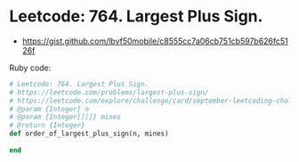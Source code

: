 # Leetcode: 764. Largest Plus Sign.

- https://gist.github.com/lbvf50mobile/c8555cc7a06cb751cb597b626fc5126f
 
Ruby code:
```Ruby
# Leetcode: 764. Largest Plus Sign.
# https://leetcode.com/problems/largest-plus-sign/
# https://leetcode.com/explore/challenge/card/september-leetcoding-challenge-2021/637/week-2-september-8th-september-14th/3969/
# @param {Integer} n
# @param {Integer[][]} mines
# @return {Integer}
def order_of_largest_plus_sign(n, mines)
    
end
```
